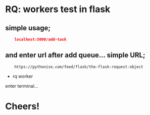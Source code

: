 # RQ: workers test in flask

## simple usage;
```json
    localhost:5000/add-task
```
## and enter url after add queue... simple URL;
```
    https://pythonise.com/feed/flask/the-flask-request-object
```

- rq worker 

enter terminal...

# Cheers!
